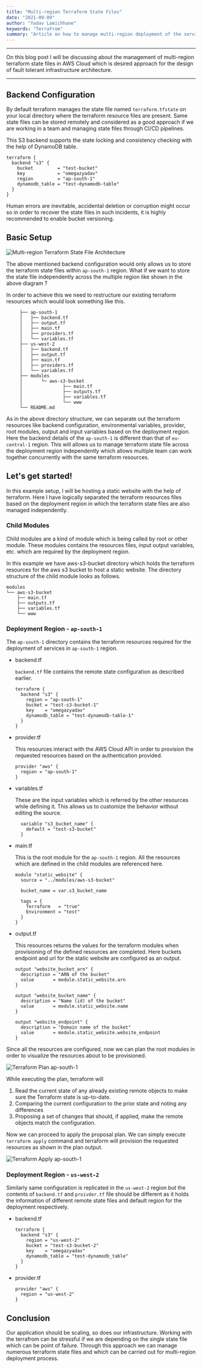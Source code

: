 ```yaml
---
title: "Multi-region Terraform State Files"
date: "2021-09-09"
author: "Yadav Lamichhane"
keywords: "Terrafrom"
summary: "Article on how to manage multi-region deployment of the services with terraform"
---
```

---

On this blog post I will be discussing about the management of multi-region terraform state files in AWS Cloud which is desired approach for the design of fault tolerant infrastructure architecture.

---

## Backend Configuration

By default terraform manages the state file named `terraform.tfstate` on your local directory where the terraform resource files are present. Same state files can be stored remotely and considered as a good approach if we are  working in a team and managing state files through CI/CD pipelines.

This S3 backend supports the state locking and consistency checking with the help of DynamoDB table.

```
terraform {
  backend "s3" {
    bucket         = "test-bucket"
    key            = "omegazyadav"
    region         = "ap-south-1"
    dynamodb_table = "test-dynamodb-table"
  }
}
```

Human errors are inevitable, accidental deletion or corruption might occur so in order to recover the state files in such incidents, it is highly recommended to enable bucket versioning.

## Basic Setup

![Multi-region Terraform State File Architecture](https://i.imgur.com/DcChm1u.png)

The above mentioned backend configuration would only allows us to store the terraform state files within `ap-south-1` region. What if we want to store the state file independently across the multiple region like shown in the above diagram ?

In order to achieve this we need to restructure our existing terraform resources which would look something like this.

```
     ├── ap-south-1
     │   ├── backend.tf
     │   ├── output.tf
     │   ├── main.tf
     │   ├── providers.tf
     │   └── variables.tf
     ├── us-west-2
     │   ├── backend.tf
     │   ├── output.tf
     │   ├── main.tf
     │   ├── providers.tf
     │   └── variables.tf
     ├── modules
     │       └─ aws-s3-bucket
     │               ├── main.tf
     │               ├── outputs.tf
     │               ├── variables.tf
     │               └── www
     └── README.md
```
As in the above directory structure, we can separate out the terraform resources like backend configuration, environmental variables, provider, root modules, output and input variables based on the deployment region. Here the backend details of the `ap-south-1` is different than that of `eu-central-1` region. This will allows us to manage terraform state file across the deployment region independently which allows multiple team can work together concurrently with the same terraform resources.

## Let's get started!

In this example setup, I will be hosting a static website with the help of terraform. Here I have logically separated the terraform resources files based on the deployment region in which the terraform state files are also managed independently.

### Child Modules

Child modules are a kind of module which is being called by root or other module. These modules contains the resources files, input output variables, etc. which are required by the deployment region.

In this example we have aws-s3-bucket directory which holds the terraform resources for the aws s3 bucket to host a static website. The directory structure of the child module looks as follows.

```
modules
└── aws-s3-bucket
    ├── main.tf
    ├── outputs.tf
    ├── variables.tf
    └── www
```

### Deployment Region - `ap-south-1`

The `ap-south-1` directory contains the terraform resources required for the deployment of services in `ap-south-1` region.

- backend.tf

  `backend.tf` file contains the remote state configuration as described earlier.

  ```
  terraform {
    backend "s3" {
      region = "ap-south-1"
      bucket = "test-s3-bucket-1"
      key    = "omegazyadav"
      dynamodb_table = "test-dynamodb-table-1"
    }
  }
  ```
- provider.tf

  This resources interact with the AWS Cloud API in order to provision the requested resources based on the authentication provided.
  ```
  provider "aws" {
    region = "ap-south-1"
  }
  ```

- variables.tf

  These are the input variables which is referred by the other resources while defining it. This allows us to customize the behavior without editing the source.
  ```
    variable "s3_bucket_name" {
      default = "test-s3-bucket"
    }
  ```

- main.tf

  This is the root module for the `ap-south-1` region. All the resources which are defined in the child modules are referenced here.

  ```
  module "static_website" {
    source = "../modules/aws-s3-bucket"

    bucket_name = var.s3_bucket_name

    tags = {
      Terraform   = "true"
      Environment = "test"
    }
  }
  ```

- output.tf

  This resources returns the values for the terraform modules when provisioning of the defined resources are completed. Here buckets endpoint and url for the static website are configured as an output.
  ```
  output "website_bucket_arn" {
    description = "ARN of the bucket"
    value       = module.static_website.arn
  }

  output "website_bucket_name" {
    description = "Name (id) of the bucket"
    value       = module.static_website.name
  }

  output "website_endpoint" {
    description = "Domain name of the bucket"
    value       = module.static_website.website_endpoint
  }
  ```

Since all the resources are configured, now we can plan the root modules in order to visualize the resources about to be provisioned.

![Terraform Plan ap-south-1](https://i.imgur.com/CtRf3T1.png)

While executing the plan, terraform will
1. Read the current state of any already existing remote objects to make sure the Terraform state is up-to-date.
2. Comparing the current configuration to the prior state and noting any differences
3. Proposing a set of changes that should, if applied, make the remote objects match the configuration.

Now we can proceed to apply the proposal plan. We can simply execute `terraform apply` command and terraform will provision the requested resources as shown in the plan output.

![Terraform Apply ap-south-1](https://i.imgur.com/8joCiuD.png)


### Deployment Region - `us-west-2`

Similarly same configuration is replicated in the `us-west-2` region but the contents of `backend.tf` and `proivder.tf` file should be different as it holds the information of different remote state files and default region for the deployment respectively.

- backend.tf
  ```
  terraform {
    backend "s3" {
      region = "us-west-2"
      bucket = "test-s3-bucket-2"
      key    = "omegazyadav"
      dynamodb_table = "test-dynamodb_table"
    }
  }
  ```
- provider.tf
  ```
  provider "aws" {
    region = "us-west-2"
  }
  ```

## Conclusion

Our application should be scaling, so does our infrastructure. Working with the terrafrom can be stressful if we are depending on the single state file
which can be point of failure. Through this approach we can manage numerous terraform state files and which can be carried out for multi-region deployment process.

